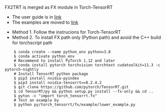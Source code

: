 FX2TRT is merged as FX module in Torch-TensorRT

- The user guide is in [link](../../../docsrc/tutorials/getting_started_with_fx_path.rst#installation)
- The examples are moved to [link](../../../examples/fx)

* Method 1. Follow the instrucions for Torch-TensorRT
* Method 2. To install FX path only (Python path) and avoid the C++ build for torchscript path
```
    $ conda create --name python_env python=3.8
    $ conda activate python_env
    # Recommend to install PyTorch 1.12 and later
    $ conda install pytorch torchvision torchtext cudatoolkit=11.3 -c pytorch-nightly
    # Install TensorRT python package
    $ pip3 install nvidia-pyindex
    $ pip3 install nvidia-tensorrt==8.2.4.2
    $ git clone https://github.com/pytorch/TensorRT.git
    $ cd TensorRT/py && python setup.py install --fx-only && cd ..
    $ pyton -c "import torch_tensorrt.fx"
    # Test an example by
    $ python py/torch_tensorrt/fx/example/lower_example.py
```
